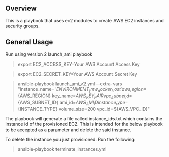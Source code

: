 ## Overview

This is a playbook that uses ec2 modules to create AWS EC2 instances and security groups. 

## General Usage

Run using version 2 launch_ami playbook

>export EC2_ACCESS_KEY=Your AWS Account Access Key

>export EC2_SECRET_KEY=Your AWS Account Secret Key

>ansible-playbook launch_ami_v2.yml --extra-vars "instance_name='${ENVIRONMENT}_fmw_docker_host' aws_region=${AWS_REGION} key_name=${AWS_KEY_PAIR} vpc_subnet_id=${AWS_SUBNET_ID} ami_id=${AWS_AMI_ID} instance_type=${INSTANCE_TYPE} volume_size=200 vpc_id=${AWS_VPC_ID}"  

The playbook will generate a file called instance_ids.txt which contains the instance id of the provisioned EC2. This is intended for the below playbook to be accepted as a parameter and delete the said instance.

To delete the instance you just provisioned. Run the following:

>ansible-playbook terminate_instances.yml
